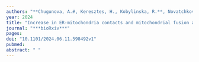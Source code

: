 ```yaml
---
authors: "**Chugunova, A.#, Keresztes, H., Kobylinska, R.**, Novatchkova, M., Lendl, T., **Strobl, M.**, Schutzbier, M., Dürnberger, G., Imre, R., Roitinger, E., Pasierbek, P., Moreno Cencerrado, A., Brandstetter, M., Köcher, T., Agerer, B., Genger, J-W., Bergthaler, A., **Pauli, A.#**."
year: 2024
title: "Increase in ER-mitochondria contacts and mitochondrial fusion are hallmarks of mitochondrial activation during embryogenesis"
journal: "***bioRxiv***"
pages: 
doi: "10.1101/2024.06.11.598492v1"
pubmed: 
abstract: " "
---
```

